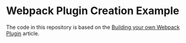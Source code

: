 # Webpack Plugin Creation Example

The code in this repository is based on the
[Building your own Webpack Plugin](https://dev.to/jasmin/building-your-own-webpack-plugin-4aom)
article.
